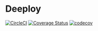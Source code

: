 # Deeploy
[![CircleCI](https://circleci.com/gh/ukor/deeploy/tree/master.svg?style=svg)](https://circleci.com/gh/ukor/deeploy/tree/master) [![Coverage Status](https://coveralls.io/repos/github/ukor/deeploy/badge.svg?branch=master)](https://coveralls.io/github/ukor/deeploy?branch=master) [![codecov](https://codecov.io/gh/ukor/deeploy/branch/master/graph/badge.svg)](https://codecov.io/gh/ukor/deeploy)
